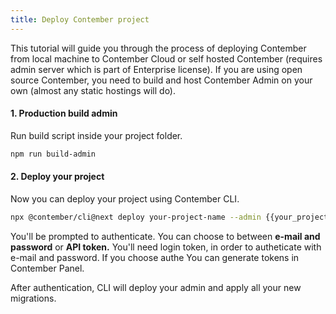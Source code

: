 ```yaml
---
title: Deploy Contember project
---
```


This tutorial will guide you through the process of deploying Contember from local machine to Contember Cloud or self hosted Contember (requires admin server which is part of Enterprise license). If you are using open source Contember, you need to build and host Contember Admin on your own (almost any static hostings will do).

#### 1. Production build admin

Run build script inside your project folder.

```bash
npm run build-admin
```

#### 2. Deploy your project

Now you can deploy your project using Contember CLI.

```bash
npx @contember/cli@next deploy your-project-name --admin {{your_project_admin_url}} --instance {{your_project_api_url}}
```

You'll be prompted to authenticate. You can choose to between **e-mail and password** or **API token.** You'll need login token, in order to autheticate with e-mail and password. If you choose authe You can generate tokens in Contember Panel.

After authentication, CLI will deploy your admin and apply all your new migrations.
